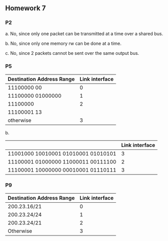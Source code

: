 ## Homework 7

### P2

a. No, since only one packet can be transmitted at a time over a shared bus.

b. No, since only one memory rw can be done at a time.

c. No, since 2 packets cannot be sent over the same output bus.

### P5

| Destination Address Range | Link interface |
| ------------------------- | -------------- |
| 11100000 00               | 0              |
| 11100000 01000000         | 1              |
| 11100000                  | 2              |
| 11100001 13               |                |
| otherwise                 | 3              |

b. 

|                                     | Link interface |
| ----------------------------------- | -------------- |
| 11001000 10010001 01010001 01010101 | 3              |
| 11100001 01000000 11000011 00111100 | 2              |
| 11100001 10000000 00010001 01110111 | 3              |

### P9

| Destination Address Range | Link interface |
| ------------------------- | -------------- |
| 200.23.16/21              | 0              |
| 200.23.24/24              | 1              |
| 200.23.24/21              | 2              |
| Otherwise                 | 3              |